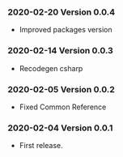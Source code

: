 ### 2020-02-20 Version 0.0.4
* Improved packages version

### 2020-02-14 Version 0.0.3
* Recodegen csharp

### 2020-02-05 Version 0.0.2
* Fixed Common Reference

### 2020-02-04 Version 0.0.1
* First release.
